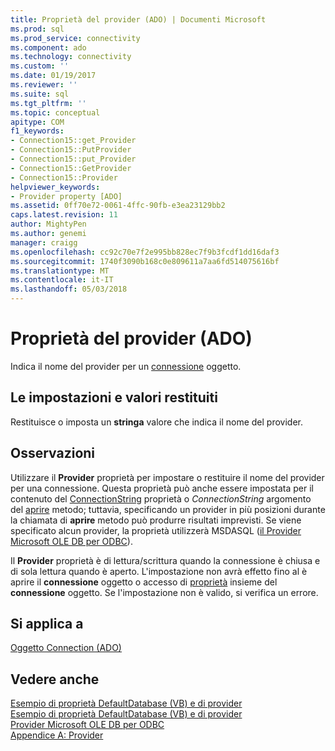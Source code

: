 ```yaml
---
title: Proprietà del provider (ADO) | Documenti Microsoft
ms.prod: sql
ms.prod_service: connectivity
ms.component: ado
ms.technology: connectivity
ms.custom: ''
ms.date: 01/19/2017
ms.reviewer: ''
ms.suite: sql
ms.tgt_pltfrm: ''
ms.topic: conceptual
apitype: COM
f1_keywords:
- Connection15::get_Provider
- Connection15::PutProvider
- Connection15::put_Provider
- Connection15::GetProvider
- Connection15::Provider
helpviewer_keywords:
- Provider property [ADO]
ms.assetid: 0ff70e72-0061-4ffc-90fb-e3ea23129bb2
caps.latest.revision: 11
author: MightyPen
ms.author: genemi
manager: craigg
ms.openlocfilehash: cc92c70e7f2e995bb828ec7f9b3fcdf1dd16daf3
ms.sourcegitcommit: 1740f3090b168c0e809611a7aa6fd514075616bf
ms.translationtype: MT
ms.contentlocale: it-IT
ms.lasthandoff: 05/03/2018
---
```

# <a name="provider-property-ado"></a>Proprietà del provider (ADO)
Indica il nome del provider per un [connessione](../../../ado/reference/ado-api/connection-object-ado.md) oggetto.  
  
## <a name="settings-and-return-values"></a>Le impostazioni e valori restituiti  
 Restituisce o imposta un **stringa** valore che indica il nome del provider.  
  
## <a name="remarks"></a>Osservazioni  
 Utilizzare il **Provider** proprietà per impostare o restituire il nome del provider per una connessione. Questa proprietà può anche essere impostata per il contenuto del [ConnectionString](../../../ado/reference/ado-api/connectionstring-property-ado.md) proprietà o *ConnectionString* argomento del [aprire](../../../ado/reference/ado-api/open-method-ado-connection.md) metodo; tuttavia, specificando un provider in più posizioni durante la chiamata di **aprire** metodo può produrre risultati imprevisti. Se viene specificato alcun provider, la proprietà utilizzerà MSDASQL ([il Provider Microsoft OLE DB per ODBC](../../../ado/guide/appendixes/microsoft-ole-db-provider-for-odbc.md)).  
  
 Il **Provider** proprietà è di lettura/scrittura quando la connessione è chiusa e di sola lettura quando è aperto. L'impostazione non avrà effetto fino al è aprire il **connessione** oggetto o accesso di [proprietà](../../../ado/reference/ado-api/properties-collection-ado.md) insieme del **connessione** oggetto. Se l'impostazione non è valido, si verifica un errore.  
  
## <a name="applies-to"></a>Si applica a  
 [Oggetto Connection (ADO)](../../../ado/reference/ado-api/connection-object-ado.md)  
  
## <a name="see-also"></a>Vedere anche  
 [Esempio di proprietà DefaultDatabase (VB) e di provider](../../../ado/reference/ado-api/provider-and-defaultdatabase-properties-example-vb.md)   
 [Esempio di proprietà DefaultDatabase (VB) e di provider](../../../ado/reference/ado-api/provider-and-defaultdatabase-properties-example-vb.md)   
 [Provider Microsoft OLE DB per ODBC](../../../ado/guide/appendixes/microsoft-ole-db-provider-for-odbc.md)   
 [Appendice A: Provider](../../../ado/guide/appendixes/appendix-a-providers.md)

